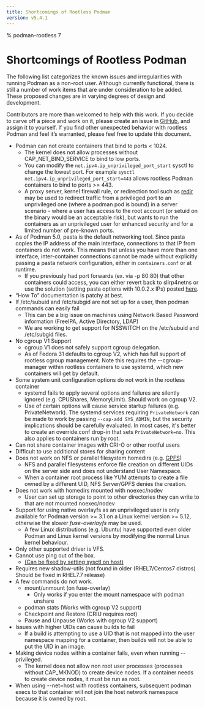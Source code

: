 ```yaml
---
title: Shortcomings of Rootless Podman
version: v5.4.1
---
```


% podman-rootless 7

# Shortcomings of Rootless Podman

The following list categorizes the known issues and irregularities with running Podman as a non-root user.  Although currently functional, there is still a number of work items that are under consideration to be added.  These proposed changes are in varying degrees of design and development.

Contributors are more than welcomed to help with this work.  If you decide to carve off a piece and work on it, please create an issue in [GitHub](https://github.com/containers/podman/issues), and assign it to yourself.  If you find other unexpected behavior with rootless Podman and feel it’s warranted, please feel free to update this document.

* Podman can not create containers that bind to ports < 1024.
  * The kernel does not allow processes without CAP_NET_BIND_SERVICE to bind to low ports.
  * You can modify the `net.ipv4.ip_unprivileged_port_start` sysctl to change the lowest port.  For example `sysctl net.ipv4.ip_unprivileged_port_start=443` allows rootless Podman containers to bind to ports >= 443.
  * A proxy server, kernel firewall rule, or redirection tool such as [redir](https://github.com/troglobit/redir) may be used to redirect traffic from a privileged port to an unprivileged one (where a podman pod is bound) in a server scenario - where a user has access to the root account (or setuid on the binary would be an acceptable risk), but wants to run the containers as an unprivileged user for enhanced security and for a limited number of pre-known ports.
* As of Podman 5.0, pasta is the default networking tool. Since pasta copies the IP address of the main interface, connections to that IP from containers do not work. This means that unless you have more than one interface, inter-container connections cannot be made without explicitly passing a pasta network configuration, either in `containers.conf` or at runtime.
  * If you previously had port forwards (ex. via -p 80:80) that other containers could access, you can either revert back to slirp4netns or use the solution (setting pasta options with 10.0.2.x IPs) posted [here](https://blog.podman.io/2024/03/podman-5-0-breaking-changes-in-detail/).
* “How To” documentation is patchy at best.
* If /etc/subuid and /etc/subgid are not set up for a user, then podman commands
can easily fail
  * This can be a big issue on machines using Network Based Password information (FreeIPA, Active Directory, LDAP)
  * We are working to get support for NSSWITCH on the /etc/subuid and /etc/subgid files.
* No cgroup V1 Support
  * cgroup V1 does not safely support cgroup delegation.
  * As of Fedora 31 defaults to cgroup V2, which has full support of rootless cgroup management.  Note this requires the --cgroup-manager within rootless containers to use systemd, which new containers will get by default.
* Some system unit configuration options do not work in the rootless container
  * systemd fails to apply several options and failures are silently ignored (e.g. CPUShares, MemoryLimit). Should work on cgroup V2.
  * Use of certain options will cause service startup failures (e.g. PrivateNetwork).  The systemd services requiring `PrivateNetwork` can be made to work by passing `--cap-add SYS_ADMIN`, but the security implications should be carefully evaluated.  In most cases, it's better to create an override.conf drop-in that sets `PrivateNetwork=no`.  This also applies to containers run by root.
* Can not share container images with CRI-O or other rootful users
* Difficult to use additional stores for sharing content
* Does not work on NFS or parallel filesystem homedirs (e.g. [GPFS](https://www.ibm.com/support/knowledgecenter/en/SSFKCN/gpfs_welcome.html))
  * NFS and parallel filesystems enforce file creation on different UIDs on the server side and does not understand User Namespace.
  * When a container root process like YUM attempts to create a file owned by a different UID, NFS Server/GPFS denies the creation.
* Does not work with homedirs mounted with noexec/nodev
  * User can set up storage to point to other directories they can write to that are not mounted noexec/nodev
* Support for using native overlayfs as an unprivileged user is only available for Podman version >= 3.1 on a Linux kernel version >= 5.12, otherwise the slower _fuse-overlayfs_ may be used.
  * A few Linux distributions (e.g. Ubuntu) have supported even older Podman and Linux kernel versions by modifying the normal Linux kernel behaviour.
* Only other supported driver is VFS.
* Cannot use ping out of the box.
  * [(Can be fixed by setting sysctl on host)](https://github.com/containers/podman/blob/main/troubleshooting.md#5-rootless-containers-cannot-ping-hosts)
* Requires new shadow-utils (not found in older (RHEL7/Centos7 distros) Should be fixed in RHEL7.7 release)
* A few commands do not work.
  * mount/unmount (on fuse-overlay)
     * Only works if you enter the mount namespace with podman unshare
  * podman stats (Works with cgroup V2 support)
  * Checkpoint and Restore (CRIU requires root)
  * Pause and Unpause (Works with cgroup V2 support)
* Issues with higher UIDs can cause builds to fail
  * If a build is attempting to use a UID that is not mapped into the user namespace mapping for a container, then builds will not be able to put the UID in an image.
* Making device nodes within a container fails, even when running --privileged.
  * The kernel does not allow non root user processes (processes without CAP_MKNOD) to create device nodes.  If a container needs to create device nodes, it must be run as root.
* When using --net=host with rootless containers, subsequent podman execs to that container will not join the host network namespace because it is owned by root.

